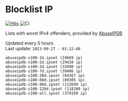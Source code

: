 # Blocklist IP

[![Hits](https://hits.seeyoufarm.com/api/count/incr/badge.svg?url=https%3A%2F%2Fgithub.com%2Fborestad%2Fblocklist-ip%2F&count_bg=%2379C83D&title_bg=%23555555&icon=&icon_color=%23E7E7E7&title=hits&edge_flat=false)](https://hits.seeyoufarm.com)  ![CI](https://img.shields.io/github/workflow/status/borestad/blocklist-ip/CI?style=flat-square)

Lists with worst IPv4 offenders, provided by [AbuseIPDB](https://www.abuseipdb.com/)

<!-- FOOTER-PLACEHOLDER -->
Updated every 5 hours<br>
Last update: `2023-09-27 - 01:12:40`
```
abuseipdb-s100-1d.ipset (24669 ip)
abuseipdb-s100-2d.ipset (29428 ip)
abuseipdb-s100-3d.ipset (32090 ip)
abuseipdb-s100-7d.ipset (39486 ip)
abuseipdb-s100-30d.ipset (64367 ip)
abuseipdb-s100-60d.ipset (89305 ip)
abuseipdb-s100-90d.ipset (112699 ip)
abuseipdb-s100-120d.ipset (118260 ip)
abuseipdb-s100-all.ipset (379199 ip)
```
